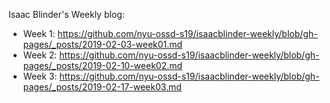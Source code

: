 Isaac Blinder's Weekly blog: 
- Week 1: https://github.com/nyu-ossd-s19/isaacblinder-weekly/blob/gh-pages/_posts/2019-02-03-week01.md
- Week 2: https://github.com/nyu-ossd-s19/isaacblinder-weekly/blob/gh-pages/_posts/2019-02-10-week02.md
- Week 3: https://github.com/nyu-ossd-s19/isaacblinder-weekly/blob/gh-pages/_posts/2019-02-17-week03.md

